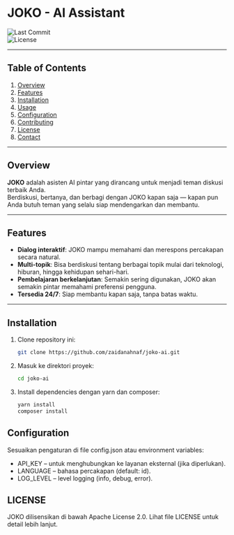 # JOKO - AI Assistant

![Last Commit](https://img.shields.io/github/last-commit/zaidanahnaf/joko-ai?style=flat-square)  
![License](https://img.shields.io/github/license/zaidanahnaf/joko-ai?style=flat-square)  

---

## Table of Contents
1. [Overview](#overview)  
2. [Features](#features)  
3. [Installation](#installation)  
4. [Usage](#usage)  
5. [Configuration](#configuration)  
6. [Contributing](#contributing)  
7. [License](#license)  
8. [Contact](#contact)  

---

## Overview

**JOKO** adalah asisten AI pintar yang dirancang untuk menjadi teman diskusi terbaik Anda.  
Berdiskusi, bertanya, dan berbagi dengan JOKO kapan saja — kapan pun Anda butuh teman yang selalu siap mendengarkan dan membantu.

---

## Features

- **Dialog interaktif**: JOKO mampu memahami dan merespons percakapan secara natural.  
- **Multi-topik**: Bisa berdiskusi tentang berbagai topik mulai dari teknologi, hiburan, hingga kehidupan sehari-hari.  
- **Pembelajaran berkelanjutan**: Semakin sering digunakan, JOKO akan semakin pintar memahami preferensi pengguna.  
- **Tersedia 24/7**: Siap membantu kapan saja, tanpa batas waktu.  

---

## Installation

1. Clone repository ini:  
   ```bash
   git clone https://github.com/zaidanahnaf/joko-ai.git
2. Masuk ke direktori proyek:
   ```bash
   cd joko-ai
3. Install dependencies dengan yarn dan composer:
   ```bash
   yarn install
   composer install

## Configuration
Sesuaikan pengaturan di file config.json atau environment variables:

- API_KEY – untuk menghubungkan ke layanan eksternal (jika diperlukan).
- LANGUAGE – bahasa percakapan (default: id).
- LOG_LEVEL – level logging (info, debug, error).

## LICENSE
JOKO dilisensikan di bawah Apache License 2.0.
Lihat file LICENSE untuk detail lebih lanjut.
